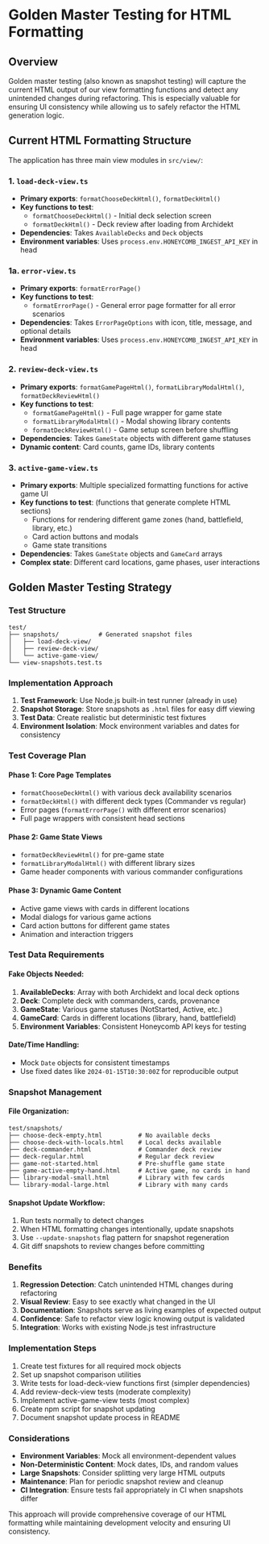 # Golden Master Testing for HTML Formatting

## Overview

Golden master testing (also known as snapshot testing) will capture the current HTML output of our view formatting functions and detect any unintended changes during refactoring. This is especially valuable for ensuring UI consistency while allowing us to safely refactor the HTML generation logic.

## Current HTML Formatting Structure

The application has three main view modules in `src/view/`:

### 1. `load-deck-view.ts`

- **Primary exports**: `formatChooseDeckHtml()`, `formatDeckHtml()`
- **Key functions to test**:
  - `formatChooseDeckHtml()` - Initial deck selection screen
  - `formatDeckHtml()` - Deck review after loading from Archidekt
- **Dependencies**: Takes `AvailableDecks` and `Deck` objects
- **Environment variables**: Uses `process.env.HONEYCOMB_INGEST_API_KEY` in head

### 1a. `error-view.ts`

- **Primary exports**: `formatErrorPage()`
- **Key functions to test**:
  - `formatErrorPage()` - General error page formatter for all error scenarios
- **Dependencies**: Takes `ErrorPageOptions` with icon, title, message, and optional details
- **Environment variables**: Uses `process.env.HONEYCOMB_INGEST_API_KEY` in head

### 2. `review-deck-view.ts`

- **Primary exports**: `formatGamePageHtml()`, `formatLibraryModalHtml()`, `formatDeckReviewHtml()`
- **Key functions to test**:
  - `formatGamePageHtml()` - Full page wrapper for game state
  - `formatLibraryModalHtml()` - Modal showing library contents
  - `formatDeckReviewHtml()` - Game setup screen before shuffling
- **Dependencies**: Takes `GameState` objects with different game statuses
- **Dynamic content**: Card counts, game IDs, library contents

### 3. `active-game-view.ts`

- **Primary exports**: Multiple specialized formatting functions for active game UI
- **Key functions to test**: (functions that generate complete HTML sections)
  - Functions for rendering different game zones (hand, battlefield, library, etc.)
  - Card action buttons and modals
  - Game state transitions
- **Dependencies**: Takes `GameState` objects and `GameCard` arrays
- **Complex state**: Different card locations, game phases, user interactions

## Golden Master Testing Strategy

### Test Structure

```
test/
├── snapshots/           # Generated snapshot files
│   ├── load-deck-view/
│   ├── review-deck-view/
│   └── active-game-view/
└── view-snapshots.test.ts
```

### Implementation Approach

1. **Test Framework**: Use Node.js built-in test runner (already in use)
2. **Snapshot Storage**: Store snapshots as `.html` files for easy diff viewing
3. **Test Data**: Create realistic but deterministic test fixtures
4. **Environment Isolation**: Mock environment variables and dates for consistency

### Test Coverage Plan

#### Phase 1: Core Page Templates

- `formatChooseDeckHtml()` with various deck availability scenarios
- `formatDeckHtml()` with different deck types (Commander vs regular)
- Error pages (`formatErrorPage()` with different error scenarios)
- Full page wrappers with consistent head sections

#### Phase 2: Game State Views

- `formatDeckReviewHtml()` for pre-game state
- `formatLibraryModalHtml()` with different library sizes
- Game header components with various commander configurations

#### Phase 3: Dynamic Game Content

- Active game views with cards in different locations
- Modal dialogs for various game actions
- Card action buttons for different game states
- Animation and interaction triggers

### Test Data Requirements

#### Fake Objects Needed:

1. **AvailableDecks**: Array with both Archidekt and local deck options
2. **Deck**: Complete deck with commanders, cards, provenance
3. **GameState**: Various game statuses (NotStarted, Active, etc.)
4. **GameCard**: Cards in different locations (library, hand, battlefield)
5. **Environment Variables**: Consistent Honeycomb API keys for testing

#### Date/Time Handling:

- Mock `Date` objects for consistent timestamps
- Use fixed dates like `2024-01-15T10:30:00Z` for reproducible output

### Snapshot Management

#### File Organization:

```
test/snapshots/
├── choose-deck-empty.html          # No available decks
├── choose-deck-with-locals.html    # Local decks available
├── deck-commander.html             # Commander deck review
├── deck-regular.html               # Regular deck review
├── game-not-started.html           # Pre-shuffle game state
├── game-active-empty-hand.html     # Active game, no cards in hand
├── library-modal-small.html        # Library with few cards
└── library-modal-large.html        # Library with many cards
```

#### Snapshot Update Workflow:

1. Run tests normally to detect changes
2. When HTML formatting changes intentionally, update snapshots
3. Use `--update-snapshots` flag pattern for snapshot regeneration
4. Git diff snapshots to review changes before committing

### Benefits

1. **Regression Detection**: Catch unintended HTML changes during refactoring
2. **Visual Review**: Easy to see exactly what changed in the UI
3. **Documentation**: Snapshots serve as living examples of expected output
4. **Confidence**: Safe to refactor view logic knowing output is validated
5. **Integration**: Works with existing Node.js test infrastructure

### Implementation Steps

1. Create test fixtures for all required mock objects
2. Set up snapshot comparison utilities
3. Write tests for load-deck-view functions first (simpler dependencies)
4. Add review-deck-view tests (moderate complexity)
5. Implement active-game-view tests (most complex)
6. Create npm script for snapshot updating
7. Document snapshot update process in README

### Considerations

- **Environment Variables**: Mock all environment-dependent values
- **Non-Deterministic Content**: Mock dates, IDs, and random values
- **Large Snapshots**: Consider splitting very large HTML outputs
- **Maintenance**: Plan for periodic snapshot review and cleanup
- **CI Integration**: Ensure tests fail appropriately in CI when snapshots differ

This approach will provide comprehensive coverage of our HTML formatting while maintaining development velocity and ensuring UI consistency.
